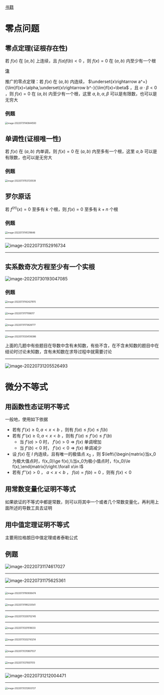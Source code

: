 [书籍](./books/2023张宇数学基础30讲-高等数学分册.pdf#page=107)

# 零点问题


## 零点定理(证根存在性)

若 $f(x)$ 在 $[a,b]$ 上连续，且 $f(a)f(b)\lt0$ ，则 $f(x)=0$ 在 $(a,b)$ 内至少有一个根

**注**

推广的零点定理：若 $f(x)$ 在 $(a,b)$ 内连续， $\underset{x\rightarrow a^+}{\lim}f(x)=\alpha,\underset{x\rightarrow b^-}{\lim}f(x)=\beta$ ，且 $\alpha\cdot\beta\lt0$ ，则 $f(x)=0$ 在 $(a,b)$ 内至少有一个根，这里 $a,b,\alpha,\beta$ 可以是有限数，也可以是无穷大


### 例题

<img src="assets/6.零点问题与微分不等式.assets/image-20220731140844593.png" alt="image-20220731140844593" style="zoom:50%;" />

## 单调性(证根唯一性)

若 $f(x)$ 在 $(a,b)$ 内单调，则 $f(x)=0$ 在 $(a,b)$ 内至多有一个根，这里 $a,b$ 可以是有限数，也可以是无穷大

### 例题

<img src="assets/6.零点问题与微分不等式.assets/image-20220731153720539.png" alt="image-20220731153720539" style="zoom:50%;" />

## 罗尔原话

若 $f^{(n)}(x)=0$ 至多有 $k$ 个根，则 $f(x)=0$ 至多有 $k+n$ 个根


### 例题

<img src="assets/6.零点问题与微分不等式.assets/image-20220731141218646.png" alt="image-20220731141218646" style="zoom:50%;" />

---

![image-20220731152916734](assets/6.零点问题与微分不等式.assets/image-20220731152916734.png)

---

## 实系数奇次方程至少有一个实根

![image-20220730193047085](assets/6.零点问题与微分不等式.assets/image-20220730193047085.png)

### 例题

<img src="assets/6.零点问题与微分不等式.assets/image-20220731142427970.png" alt="image-20220731142427970" style="zoom:50%;" />

---

<img src="assets/6.零点问题与微分不等式.assets/image-20220731171106017.png" alt="image-20220731171106017" style="zoom:50%;" />

---

<img src="assets/6.零点问题与微分不等式.assets/image-20220731173828777.png" alt="image-20220731173828777" style="zoom:50%;" />

---

<img src="assets/6.零点问题与微分不等式.assets/image-20220731204136386.png" alt="image-20220731204136386" style="zoom:50%;" />

上面的几题中有些题目在导数中含有未知数，有些不含，在不含未知数的题目中在结论时讨论未知数，含有未知数在求导过程中就需要讨论

---

![image-20220731205526493](assets/6.零点问题与微分不等式.assets/image-20220731205526493.png)

# 微分不等式


## 用函数性态证明不等式

一般地，使用如下依据

- 若有 $f’(x)\ge0,a<x<b$ ，则有 $f(a)\le f(x)\le f(b)$ 
- 若有 $f''(x)\ge0,a<x<b$ ，则有 $f’(a)\le f’(x)\le f’(b)$ 
	- 当 $f'(a)>0$ 时， $f'(x)>0\Rightarrow f(x)$ 单调增加
	- 当 $f’(b)<0$ 时， $f'(x)<0\Rightarrow f(x)$ 单调减少
- 设 $f(x)$ 在 $I$ 内连续，且有唯一的极值点 $x_0$ ，则 $\left\{\begin{matrix}当x_0为极大值点时，f(x_0)\ge f(x),\\当x_0为极小值点时，f(x_0)\le f(x),\end{matrix}\right.\forall x\in I$ 
- 若有 $f’’(x)\gt0$ ， $a<x<b$ ， $f(a)=f(b)=0$ ，则有 $f(x)<0$ 


## 用常数变量化证明不等式

如果欲证的不等式中都是常数，则可以将其中一个或者几个常数变量化，再利用上面所述的导数工具去证明

## 用中值定理证明不等式

主要用拉格朗日中值定理或者泰勒公式

## 例题

![image-20220731174617027](assets/6.零点问题与微分不等式.assets/image-20220731174617027.png)

---

![image-20220731175625361](assets/6.零点问题与微分不等式.assets/image-20220731175625361.png)

---

<img src="assets/6.零点问题与微分不等式.assets/image-20220731193938474.png" alt="image-20220731193938474" style="zoom:50%;" />

---

<img src="assets/6.零点问题与微分不等式.assets/image-20220731195233541.png" alt="image-20220731195233541" style="zoom:50%;" />

---

<img src="assets/6.零点问题与微分不等式.assets/image-20220731200702145.png" alt="image-20220731200702145" style="zoom:50%;" />

---

<img src="assets/6.零点问题与微分不等式.assets/image-20220731201518033.png" alt="image-20220731201518033" style="zoom:50%;" />

---

<img src="assets/6.零点问题与微分不等式.assets/image-20220731202743214.png" alt="image-20220731202743214" style="zoom:50%;" />

---

<img src="assets/6.零点问题与微分不等式.assets/image-20220731210607537.png" alt="image-20220731210607537" style="zoom:50%;" />

---

<img src="assets/6.零点问题与微分不等式.assets/image-20220731211007013.png" alt="image-20220731211007013" style="zoom:50%;" />

---

![image-20220731212004471](assets/6.零点问题与微分不等式.assets/image-20220731212004471.png)

---

<img src="assets/6.零点问题与微分不等式.assets/image-20220731212933727.png" alt="image-20220731212933727" style="zoom:50%;" />